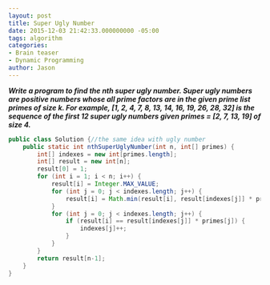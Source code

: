 ```yaml
---
layout: post
title: Super Ugly Number
date: 2015-12-03 21:42:33.000000000 -05:00
tags: algorithm
categories:
- Brain teaser
- Dynamic Programming
author: Jason
---
```

<p><strong><em>Write a program to find the nth super ugly number. Super ugly numbers are positive numbers whose all prime factors are in the given prime list primes of size k. For example, [1, 2, 4, 7, 8, 13, 14, 16, 19, 26, 28, 32] is the sequence of the first 12 super ugly numbers given primes = [2, 7, 13, 19] of size 4.</em></strong></p>


``` java
public class Solution {//the same idea with ugly number
    public static int nthSuperUglyNumber(int n, int[] primes) {
        int[] indexes = new int[primes.length];
        int[] result = new int[n];
        result[0] = 1;
        for (int i = 1; i < n; i++) {
            result[i] = Integer.MAX_VALUE;
            for (int j = 0; j < indexes.length; j++) {
                result[i] = Math.min(result[i], result[indexes[j]] * primes[j]);
            }
            for (int j = 0; j < indexes.length; j++) {
                if (result[i] == result[indexes[j]] * primes[j]) {
                    indexes[j]++;
                }
            }
        }
        return result[n-1];
    }
}
```
